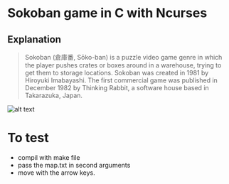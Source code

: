 # Sokoban game in C with Ncurses

## Explanation
> Sokoban (倉庫番, Sōko-ban) is a puzzle video game genre in which the player pushes crates or boxes around in a warehouse, trying to get them to storage locations.
> Sokoban was created in 1981 by Hiroyuki Imabayashi. The first commercial game was published in December 1982 by Thinking Rabbit, a software house based in Takarazuka, Japan.

![alt text](https://upload.wikimedia.org/wikipedia/commons/4/4b/Sokoban_ani.gif)

# To test
- compil with make file
- pass the map.txt in second arguments
- move with the arrow keys.
